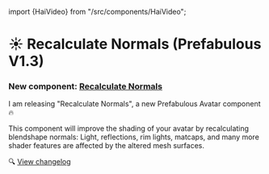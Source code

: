 ﻿import {HaiVideo} from "/src/components/HaiVideo";

# ☀️ Recalculate Normals (Prefabulous V1.3)

### New component: [Recalculate Normals](/docs/products/prefabulous/universal/recalculate-normals)

I am releasing "Recalculate Normals", a new Prefabulous Avatar component 🔥

This component will improve the shading of your avatar by recalculating blendshape normals: Light, reflections, rim lights, matcaps,
and many more shader features are affected by the altered mesh surfaces.

🔍 [View changelog](/docs/changelogs/prefabulous#130)

<HaiVideo src="./img/2023-12-22-p0-recalc-norms-f.mp4"></HaiVideo>